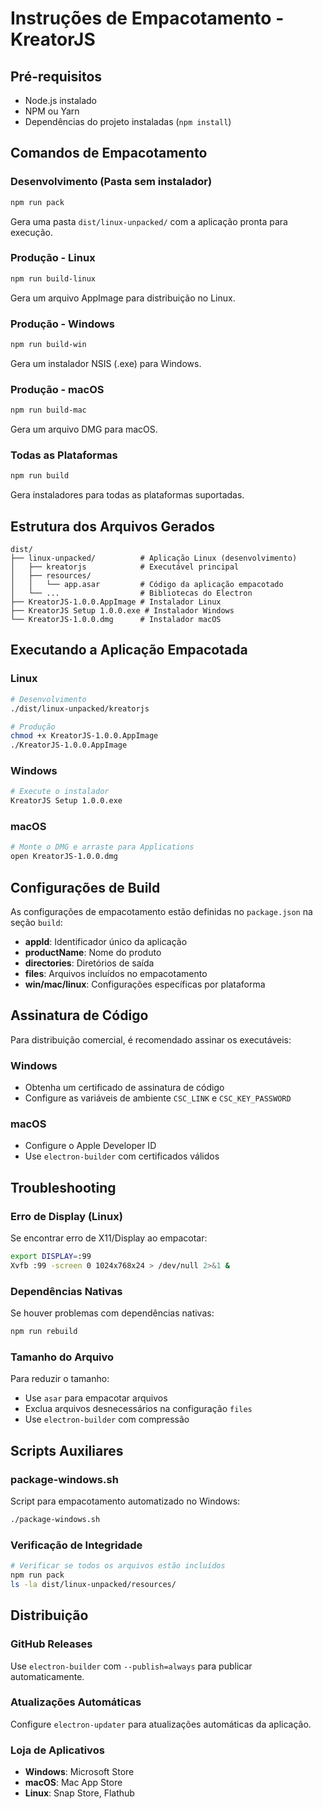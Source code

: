 # Instruções de Empacotamento - KreatorJS

## Pré-requisitos

- Node.js instalado
- NPM ou Yarn
- Dependências do projeto instaladas (`npm install`)

## Comandos de Empacotamento

### Desenvolvimento (Pasta sem instalador)
```bash
npm run pack
```
Gera uma pasta `dist/linux-unpacked/` com a aplicação pronta para execução.

### Produção - Linux
```bash
npm run build-linux
```
Gera um arquivo AppImage para distribuição no Linux.

### Produção - Windows
```bash
npm run build-win
```
Gera um instalador NSIS (.exe) para Windows.

### Produção - macOS
```bash
npm run build-mac
```
Gera um arquivo DMG para macOS.

### Todas as Plataformas
```bash
npm run build
```
Gera instaladores para todas as plataformas suportadas.

## Estrutura dos Arquivos Gerados

```
dist/
├── linux-unpacked/          # Aplicação Linux (desenvolvimento)
│   ├── kreatorjs            # Executável principal
│   ├── resources/
│   │   └── app.asar         # Código da aplicação empacotado
│   └── ...                  # Bibliotecas do Electron
├── KreatorJS-1.0.0.AppImage # Instalador Linux
├── KreatorJS Setup 1.0.0.exe # Instalador Windows
└── KreatorJS-1.0.0.dmg      # Instalador macOS
```

## Executando a Aplicação Empacotada

### Linux
```bash
# Desenvolvimento
./dist/linux-unpacked/kreatorjs

# Produção
chmod +x KreatorJS-1.0.0.AppImage
./KreatorJS-1.0.0.AppImage
```

### Windows
```bash
# Execute o instalador
KreatorJS Setup 1.0.0.exe
```

### macOS
```bash
# Monte o DMG e arraste para Applications
open KreatorJS-1.0.0.dmg
```

## Configurações de Build

As configurações de empacotamento estão definidas no `package.json` na seção `build`:

- **appId**: Identificador único da aplicação
- **productName**: Nome do produto
- **directories**: Diretórios de saída
- **files**: Arquivos incluídos no empacotamento
- **win/mac/linux**: Configurações específicas por plataforma

## Assinatura de Código

Para distribuição comercial, é recomendado assinar os executáveis:

### Windows
- Obtenha um certificado de assinatura de código
- Configure as variáveis de ambiente `CSC_LINK` e `CSC_KEY_PASSWORD`

### macOS
- Configure o Apple Developer ID
- Use `electron-builder` com certificados válidos

## Troubleshooting

### Erro de Display (Linux)
Se encontrar erro de X11/Display ao empacotar:
```bash
export DISPLAY=:99
Xvfb :99 -screen 0 1024x768x24 > /dev/null 2>&1 &
```

### Dependências Nativas
Se houver problemas com dependências nativas:
```bash
npm run rebuild
```

### Tamanho do Arquivo
Para reduzir o tamanho:
- Use `asar` para empacotar arquivos
- Exclua arquivos desnecessários na configuração `files`
- Use `electron-builder` com compressão

## Scripts Auxiliares

### package-windows.sh
Script para empacotamento automatizado no Windows:
```bash
./package-windows.sh
```

### Verificação de Integridade
```bash
# Verificar se todos os arquivos estão incluídos
npm run pack
ls -la dist/linux-unpacked/resources/
```

## Distribuição

### GitHub Releases
Use `electron-builder` com `--publish=always` para publicar automaticamente.

### Atualizações Automáticas
Configure `electron-updater` para atualizações automáticas da aplicação.

### Loja de Aplicativos
- **Windows**: Microsoft Store
- **macOS**: Mac App Store
- **Linux**: Snap Store, Flathub

